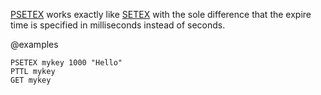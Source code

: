 [PSETEX](/commands/psetex) works exactly like [SETEX](/commands/setex) with the sole difference that the expire
time is specified in milliseconds instead of seconds.

@examples

```cli
PSETEX mykey 1000 "Hello"
PTTL mykey
GET mykey
```

